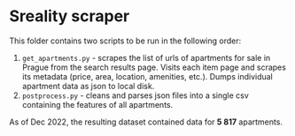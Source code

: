 # Sreality scraper
This folder contains two scripts to be run in the following order:
1. `get_apartments.py` - scrapes the list of urls of apartments for sale in Prague from the search results page. Visits each item page and scrapes its metadata (price, area, location, amenities, etc.). Dumps individual apartment data as json to local disk.
2. `postprocess.py` - cleans and parses json files into a single csv containing the features of all apartments. <br>

As of Dec 2022, the resulting dataset contained data for **5 817** apartments.
